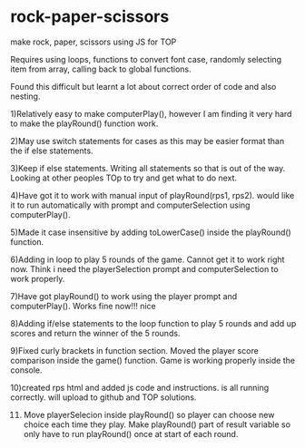 # rock-paper-scissors
make rock, paper, scissors using JS for TOP

Requires using loops, functions to convert font case, randomly selecting item from array, calling back to global functions.

Found this difficult but learnt a lot about correct order of code and also nesting.

1)Relatively easy to make computerPlay(), however I am finding it very hard to make the playRound() function work.

2)May use switch statements for cases as this may be easier format than the if else statements.

3)Keep if else statements. Writing all statements so that is out of the way. Looking at other peoples TOp to try and get what to do next.

4)Have got it to work with manual input of playRound(rps1, rps2). would like it to run automatically with prompt and computerSelection using computerPlay().

5)Made it case insensitive by adding toLowerCase() inside the playRound() function.

6)Adding in loop to play 5 rounds of the game. Cannot get it to work right now. Think i need the playerSelection prompt and computerSelection to work properly. 

7)Have got playRound() to work using the player prompt and computerPlay(). Works fine now!!! nice

8)Adding if/else statements to the loop function to play 5 rounds and add up scores and return the winner of the 5 rounds.

9)Fixed curly brackets in function section. Moved the player score comparison inside the game() function. Game is working properly inside the console.

10)created rps html and added js code and instructions. is all running correctly. will upload to github and TOP solutions.

11) Move playerSelecion inside playRound() so player can choose new choice each time they play. Make playRound() part of result variable so only have to run playRound() once at start of each round.
